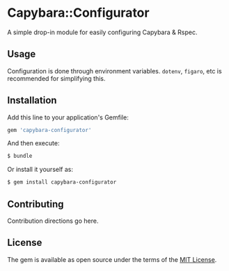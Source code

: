 # Capybara::Configurator

A simple drop-in module for easily configuring Capybara & Rspec.

## Usage

Configuration is done through environment variables. `dotenv`, `figaro`, etc is recommended for simplifying this.

## Installation
Add this line to your application's Gemfile:

```ruby
gem 'capybara-configurator'
```

And then execute:
```bash
$ bundle
```

Or install it yourself as:
```bash
$ gem install capybara-configurator
```

## Contributing
Contribution directions go here.

## License
The gem is available as open source under the terms of the [MIT License](http://opensource.org/licenses/MIT).
